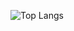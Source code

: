 ![Top Langs](https://github-readme-stats.vercel.app/api/top-langs/?username=Miukiyn&layout=compact&theme=dracula)
